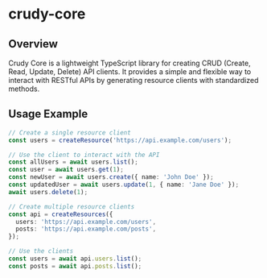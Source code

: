 # crudy-core

## Overview
Crudy Core is a lightweight TypeScript library for creating CRUD (Create, Read, Update, Delete) API clients. It provides a simple and flexible way to interact with RESTful APIs by generating resource clients with standardized methods.

## Usage Example

```typescript
// Create a single resource client
const users = createResource('https://api.example.com/users');

// Use the client to interact with the API
const allUsers = await users.list();
const user = await users.get(1);
const newUser = await users.create({ name: 'John Doe' });
const updatedUser = await users.update(1, { name: 'Jane Doe' });
await users.delete(1);

// Create multiple resource clients
const api = createResources({
  users: 'https://api.example.com/users',
  posts: 'https://api.example.com/posts',
});

// Use the clients
const users = await api.users.list();
const posts = await api.posts.list();
```
